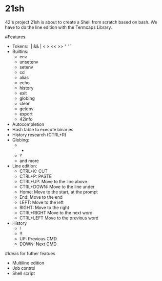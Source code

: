 # 21sh
42's project 21sh is about to create a Shell from scratch based on bash. We have to do the line edition with the Termcaps Library.

#Features
- Tokens: ||    &&   |  <   >    <<  >>    "   '  `
- Builtins:
    - env
    - unsetenv
    - setenv
    - cd
    - alias
    - echo
    - history
    - exit
    - globing
    - clear
    - getenv
    - export
    - 42info
- Autocompletion
- Hash table to execute binaries
- History research (CTRL+R)
- Globing:
    - *
    - ?
    - and more
- Line edition:
    - CTRL+K:       CUT
    - CTRL+P:       PASTE
    - CTRL+UP:      Move to the line above
    - CTRL+DOWN:    Move to the line under
    - Home:         Move to the start, at the prompt
    - End:          Move to the end
    - LEFT:         Move to the left
    - RIGHT:        Move to the right
    - CTRL+RIGHT    Move to the next word
    - CTRL+LEFT     Move to the previous word
- History
    - !
    - !!
    - UP:   Previous CMD
    - DOWN: Next CMD


#Ideas for futher featues
- Multiline edition
- Job control
- Shell script
